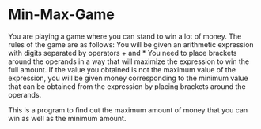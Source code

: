 # Min-Max-Game
You are playing a game where you can stand to win a lot of money. The rules of the game are as follows: 
You will be given an arithmetic expression with digits separated by operators + and * 
You need to place brackets around the operands in a way that will maximize the expression to win the full amount. 
If the value you obtained is not the maximum value of the expression, you will be given money corresponding to the minimum value that can be obtained from the expression by placing brackets around the operands. 

This is a program to find out the maximum amount of money that you can win as well as the minimum amount.

